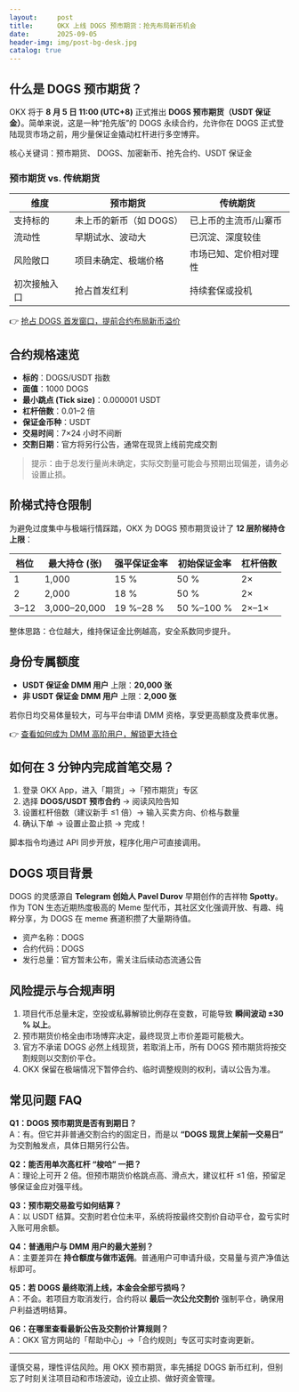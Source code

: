 ```yaml
---
layout:     post
title:      OKX 上线 DOGS 预市期货：抢先布局新币机会
date:       2025-09-05
header-img: img/post-bg-desk.jpg
catalog: true
---
```


## 什么是 DOGS 预市期货？

OKX 将于 **8 月 5 日 11:00 (UTC+8)** 正式推出 **DOGS 预市期货（USDT 保证金）**。简单来说，这是一种“抢先版”的 DOGS 永续合约，允许你在 DOGS 正式登陆现货市场之前，用少量保证金撬动杠杆进行多空博弈。

核心关键词：预市期货、 DOGS、加密新币、抢先合约、USDT 保证金

### 预市期货 vs. 传统期货

| 维度           | 预市期货                           | 传统期货                   |
|----------------|------------------------------------|----------------------------|
| 支持标的       | 未上币的新币（如 DOGS）           | 已上币的主流币/山寨币      |
| 流动性         | 早期试水、波动大                    | 已沉淀、深度较佳            |
| 风险敞口       | 项目未确定、极端价格                | 市场已知、定价相对理性      |
| 初次接触入口   | 抢占首发红利                       | 持续套保或投机              |

👉 [抢占 DOGS 首发窗口，提前合约布局新币溢价](https://okxdog.com/)

## 合约规格速览

- **标的**：DOGS/USDT 指数  
- **面值**：1000 DOGS  
- **最小跳点 (Tick size)**：0.000001 USDT  
- **杠杆倍数**：0.01–2 倍  
- **保证金币种**：USDT  
- **交易时间**：7×24 小时不间断  
- **交割日期**：官方将另行公告，通常在现货上线前完成交割

> 提示：由于总发行量尚未确定，实际交割量可能会与预期出现偏差，请务必设置止损。

## 阶梯式持仓限制

为避免过度集中与极端行情踩踏，OKX 为 DOGS 预市期货设计了 **12 层阶梯持仓上限**：

| 档位 | 最大持仓 (张) | 强平保证金率 | 初始保证金率 | 杠杆倍数 |
|------|---------------|--------------|--------------|----------|
| 1    | 1,000          | 15 %         | 50 %         | 2×       |
| 2    | 2,000          | 18 %         | 50 %         | 2×       |
| 3–12 | 3,000–20,000   | 19 %–28 %    | 50 %–100 %   | 2×–1×    |

整体思路：仓位越大，维持保证金比例越高，安全系数同步提升。

## 身份专属额度

- **USDT 保证金 DMM 用户** 上限：**20,000 张**  
- **非 USDT 保证金 DMM 用户** 上限：**2,000 张**

若你日均交易体量较大，可与平台申请 DMM 资格，享受更高额度及费率优惠。

👉 [查看如何成为 DMM 高阶用户，解锁更大持仓](https://okxdog.com/)

## 如何在 3 分钟内完成首笔交易？

1. 登录 OKX App，进入「期货」→「预市期货」专区  
2. 选择 **DOGS/USDT 预市合约** → 阅读风险告知  
3. 设置杠杆倍数（建议新手 ≤1 倍）→ 输入买卖方向、价格与数量  
4. 确认下单 → 设置止盈止损 → 完成！

脚本指令均通过 API 同步开放，程序化用户可直接调用。

## DOGS 项目背景

DOGS 的灵感源自 **Telegram 创始人 Pavel Durov** 早期创作的吉祥物 **Spotty**。作为 TON 生态近期热度极高的 Meme 型代币，其社区文化强调开放、有趣、纯粹分享，为 DOGS 在 meme 赛道积攒了大量期待值。  

- 资产名称：DOGS  
- 合约代码：DOGS  
- 发行总量：官方暂未公布，需关注后续动态流通公告

## 风险提示与合规声明

1. 项目代币总量未定，空投或私募解锁比例存在变数，可能导致 **瞬间波动 ±30 % 以上**。  
2. 预市期货价格全由市场博弈决定，最终现货上市价差距可能极大。  
3. 官方不承诺 DOGS 必然上线现货，若取消上币，所有 DOGS 预市期货将按交割规则以交割价平仓。  
4. OKX 保留在极端情况下暂停合约、临时调整规则的权利，请以公告为准。

## 常见问题 FAQ

**Q1：DOGS 预市期货是否有到期日？**  
A：有。但它并非普通交割合约的固定日，而是以 **“DOGS 现货上架前一交易日”** 为交割触发点，具体日期另行公告。

**Q2：能否用单次高杠杆 “梭哈” 一把？**  
A：理论上可开 2 倍。但预市期货价格跳点高、滑点大，建议杠杆 ≤1 倍，预留足够保证金应对强平线。

**Q3：预市期交易盈亏如何结算？**  
A：以 USDT 结算。交割时若仓位未平，系统将按最终交割价自动平仓，盈亏实时入账可用余额。

**Q4：普通用户与 DMM 用户的最大差别？**  
A：主要差异在 **持仓额度与做市返佣**。普通用户可申请升级，交易量与资产净值达标即可。

**Q5：若 DOGS 最终取消上线，本金会全部亏损吗？**  
A：不会。若项目方取消发行，合约将以 **最后一次公允交割价** 强制平仓，确保用户利益透明结算。

**Q6：在哪里查看最新公告及交割价计算规则？**  
A：OKX 官方网站的「帮助中心」→「合约规则」专区可实时查询更新。

---

谨慎交易，理性评估风险。用 OKX 预市期货，率先捕捉 DOGS 新币红利，但别忘了时刻关注项目动和市场波动，设立止损、做好资金管理。